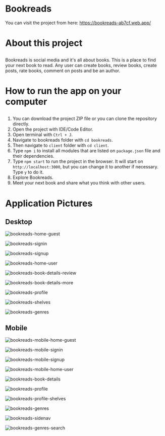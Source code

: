 # Bookreads

You can visit the project from here: https://bookreads-ab7cf.web.app/

# <p id="about">About this project</p>

Bookreads is social media and it's all about books. This is a place to find your next book to read. Any user can create books, review books, create posts, rate books, comment on posts and be an author.

# <p id="howtorun">How to run the app on your computer</p>

1. You can download the project ZIP file or you can clone the repository directly.
2. Open the project with IDE/Code Editor.
3. Open terminal with `Ctrl + J`.
4. Navigate to bookreads folder with `cd bookreads`.
4. Then navigate to `client` folder with `cd client`.
5. Type `npm i` to install all modules that are listed on `package.json` file and their dependencies.
6. Type `npm start` to run the project in the browser. It will start on `http://localhost:3000`, but you can change it to another if necessary. Type `y` to do it.
7. Explore Bookreads.
8. Meet your next book and share what you think with other users.


# <p id="applicationpictures">Application Pictures</p>

## Desktop

![bookreads-home-guest](https://user-images.githubusercontent.com/95768526/191563156-02f70067-ee82-47f1-8980-a8f5af283b4f.png)

![bookreads-signin](https://user-images.githubusercontent.com/95768526/191563181-17ca8596-df5a-4d47-b8a4-f7549035d1e9.png)

![bookreads-signup](https://user-images.githubusercontent.com/95768526/191563187-b9fd658d-90b4-4277-946f-c7c9af59720c.png)

![bookreads-home-user](https://user-images.githubusercontent.com/95768526/191563242-7bb3943f-e6b6-48bb-9660-af618a465bf6.png)

![bookreads-book-details-review](https://user-images.githubusercontent.com/95768526/191563267-21319ebf-8bb6-4e80-a3a5-4a9b611638b3.png)

![bookreads-book-details-more](https://user-images.githubusercontent.com/95768526/191564338-ca5f61c6-2140-49bb-9604-b93548fdf284.png)

![bookreads-profile](https://user-images.githubusercontent.com/95768526/191563279-e7cb86c3-cfd8-4dfe-8277-b04cd138f691.png)

![bookreads-shelves](https://user-images.githubusercontent.com/95768526/191563295-f4b0d40c-60b7-4533-9309-d41e75268dd4.png)

![bookreads-genres](https://user-images.githubusercontent.com/95768526/191563303-148d9e4c-55b9-4a62-82ee-31175317768a.png)

## Mobile
![bookreads-mobile-home-guest](https://user-images.githubusercontent.com/95768526/191567253-a26d0cca-517d-498e-8fe2-ef50dd2a8d19.png)

![bookreads-mobile-signin](https://user-images.githubusercontent.com/95768526/191567258-d9ede547-27f9-400d-8502-c38cda723464.png)

![bookreads-mobile-signup](https://user-images.githubusercontent.com/95768526/191567260-ca3ff5dc-5993-4779-a716-0d21cd381e94.png)

![bookreads-mobile-home-user](https://user-images.githubusercontent.com/95768526/191567264-8bffaf0f-b927-4be4-8e74-fec955dbe490.png)

![bookreads-book-details](https://user-images.githubusercontent.com/95768526/191567269-154ba702-e029-4ecf-b672-3ac819420544.png)

![bookreads-profile](https://user-images.githubusercontent.com/95768526/191567272-0733a002-3cb2-4d77-943c-8bc56d96b34b.png)

![bookreads-profile-shelves](https://user-images.githubusercontent.com/95768526/191567277-6fb2165d-2571-49da-b98b-3e484ee2b429.png)

![bookreads-genres](https://user-images.githubusercontent.com/95768526/191567279-9aba90d5-16c7-455e-85ee-c832fa16b4fb.png)

![bookreads-sidenav](https://user-images.githubusercontent.com/95768526/191567424-5bd63a85-f769-4b3e-b58b-fc0cc1b8956c.png)

![bookreads-genres-search](https://user-images.githubusercontent.com/95768526/191567442-6ff4b005-4b89-4ff1-9345-645062de1e6c.png)

